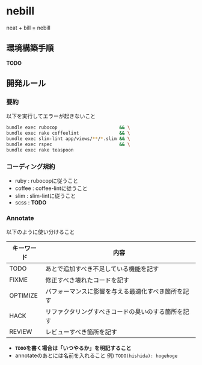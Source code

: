 # nebill

neat + bill = nebill

## 環境構築手順

**TODO**

## 開発ルール

### 要約

以下を実行してエラーが起きないこと

```sh
bundle exec rubocop                       && \
bundle exec rake coffeelint               && \
bundle exec slim-lint app/views/**/*.slim && \
bundle exec rspec                         && \
bundle exec rake teaspoon
```

### コーディング規約

- ruby : rubocopに従うこと
- coffee : coffee-lintに従うこと
- slim : slim-lintに従うこと
- scss : **TODO**

### Annotate

以下のように使い分けること

キーワード | 内容
---------- | --------------------------
TODO       | あとで追加すべき不足している機能を記す
FIXME      | 修正すべき壊れたコードを記す
OPTIMIZE   | パフォーマンスに影響を与える最適化すべき箇所を記す
HACK       | リファクタリングすべきコードの臭いのする箇所を記す
REVIEW     | レビューすべき箇所を記す

- **`TDOO`を書く場合は「いつやるか」を明記すること**
- annotateのあとには名前を入れること 例) `TODO(hishida): hogehoge`
